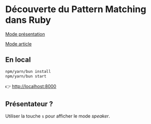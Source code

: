 # Découverte du Pattern Matching dans Ruby

[Mode présentation](https://pagehey.github.io/pattern-matching-prez)

[Mode article](https://github.com/pagehey/pattern-matching-prez/blob/master/article.md)

## En local

```bash
npm/yarn/bun install
npm/yarn/bun start
```
👉 [http://localhost:8000](http://localhost:8000)


## Présentateur ?

Utiliser la touche `s` pour afficher le mode _speaker_.

